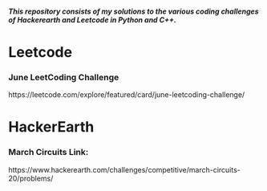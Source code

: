 <h5>This repository consists of my solutions to the various coding challenges of Hackerearth and Leetcode in Python and C++.</h5>

<h1>Leetcode</h1>

<h3>June LeetCoding Challenge</h3>
https://leetcode.com/explore/featured/card/june-leetcoding-challenge/

<h1>HackerEarth</h1>
  
<h3>March Circuits Link:</h3>
https://www.hackerearth.com/challenges/competitive/march-circuits-20/problems/
